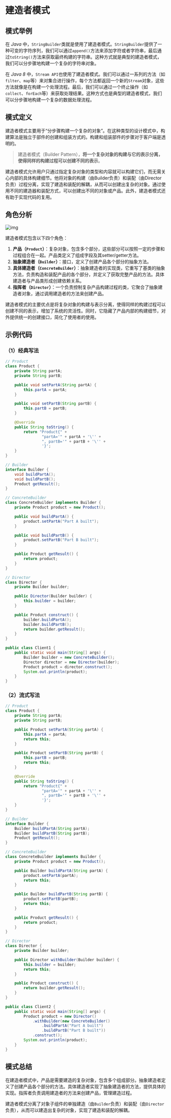 # 建造者模式

## 模式举例

在 *Java* 中，`StringBuilder`类就是使用了建造者模式。`StringBuilder`提供了一种可变的字符序列，我们可以通过`append()`方法来添加字符或者字符串，最后通过`toString()`方法来获取最终构建的字符串。这种方式就是典型的建造者模式，我们可以分步骤地构建一个复杂的字符串对象。

在 *Java 8* 中，`Stream API`也使用了建造者模式。我们可以通过一系列的方法（如`filter`、`map`等）来对集合进行操作，每个方法都返回一个新的`Stream`对象，这些方法就像是在构建一个处理流程。最后，我们可以通过一个终止操作（如`collect`、`forEach`等）来获取处理结果。这种方式也是典型的建造者模式，我们可以分步骤地构建一个复杂的数据处理流程。

## 模式定义

建造者模式主要用于“分步骤构建一个复杂的对象”。在这种类型的设计模式中，构建算法是独立于部件的创建和组装方式的。构建和组装部件的步骤对于客户端是透明的。

> 建造者模式（Builder Pattern），**将一个复杂对象的构建与它的表示分离，使得同样的构建过程可以创建不同的表示**。

建造者模式允许用户只通过指定复杂对象的类型和内容就可以构建它们，而无需关心内部的具体构建细节。他将对象的构建（由Builder负责）和装配（由Director负责）过程分离，实现了建造和装配的解耦，从而可以创建出复杂的对象。通过使用不同的建造器和装配方式，可以创建出不同的对象或产品。此外，建造者模式还有助于实现代码的复用。

## 角色分析

![img](images/6_建造者/84e1311ac13c1ab1ed6395a437376fcc.png)

建造者模式包含以下四个角色：

1. **产品（`Product`）**：复杂对象，包含多个部分，这些部分可以按照一定的步骤和过程组合在一起。产品类定义了组成字段及其setter/getter方法。
2. **抽象建造者（`Builder`）**：接口，定义了创建产品各个部分的抽象方法。
3. **具体建造者（`ConcreteBuilder`）**：抽象建造者的实现类，它重写了基类的抽象方法，负责构造和装配产品的各个部分，并定义了获取完整产品的方法。具体建造者与产品类形成创建依赖关系。
4. **指挥者（`Director`）**：一个负责控制复杂产品构建过程的类，它聚合了抽象建造者对象，通过调用建造者的方法来创建产品。

建造者模式的主要优点是将复杂对象的构建与表示分离，使得同样的构建过程可以创建不同的表示，增加了系统的灵活性。同时，它隐藏了产品内部的构建细节，对外提供统一的创建接口，简化了使用者的使用。

## 示例代码

### （1）经典写法

```java
// Product
class Product {
    private String partA;
    private String partB;

    public void setPartA(String partA) {
        this.partA = partA;
    }

    public void setPartB(String partB) {
        this.partB = partB;
    }

    @Override
    public String toString() {
        return "Product{" +
                "partA='" + partA + '\'' +
                ", partB='" + partB + '\'' +
                '}';
    }
}

// Builder
interface Builder {
    void buildPartA();
    void buildPartB();
    Product getResult();
}

// ConcreteBuilder
class ConcreteBuilder implements Builder {
    private Product product = new Product();

    public void buildPartA() {
        product.setPartA("Part A built");
    }

    public void buildPartB() {
        product.setPartB("Part B built");
    }

    public Product getResult() {
        return product;
    }
}

// Director
class Director {
    private Builder builder;

    public Director(Builder builder) {
        this.builder = builder;
    }

    public Product construct() {
        builder.buildPartA();
        builder.buildPartB();
        return builder.getResult();
    }
}

public class Client1 {
    public static void main(String[] args) {
        Builder builder = new ConcreteBuilder();
        Director director = new Director(builder);
        Product product = director.construct();
        System.out.println(product);
    }
}
```

### （2）流式写法

```java
// Product
class Product {
    private String partA;
    private String partB;

    public Product setPartA(String partA) {
        this.partA = partA;
        return this;
    }

    public Product setPartB(String partB) {
        this.partB = partB;
        return this;
    }

    @Override
    public String toString() {
        return "Product{" +
                "partA='" + partA + '\'' +
                ", partB='" + partB + '\'' +
                '}';
    }
}

// Builder
interface Builder {
    Builder buildPartA(String partA);
    Builder buildPartB(String partB);
    Product getResult();
}

// ConcreteBuilder
class ConcreteBuilder implements Builder {
    private Product product = new Product();

    public Builder buildPartA(String partA) {
        product.setPartA(partA);
        return this;
    }

    public Builder buildPartB(String partB) {
        product.setPartB(partB);
        return this;
    }

    public Product getResult() {
        return product;
    }
}

// Director
class Director {
    private Builder builder;

    public Director withBuilder(Builder builder) {
        this.builder = builder;
        return this;
    }

    public Product construct() {
        return builder.getResult();
    }
}

public class Client2 {
    public static void main(String[] args) {
        Product product = new Director()
            .withBuilder(new ConcreteBuilder()
                .buildPartA("Part A built")
                .buildPartB("Part B built"))
            .construct();
        System.out.println(product);
    }
}
```

## 模式总结

在建造者模式中，产品是需要建造的复杂对象，包含多个组成部分。抽象建造者定义了创建产品各个部分的方法。具体建造者实现了抽象建造者的方法，提供具体的实现。指挥者负责调用建造者的方法来创建产品，管理建造过程。

建造者模式分离了对象子组件的单独建造（由`Builder`负责）和装配（由`Director`负责），从而可以建造出复杂的对象，实现了建造和装配的解耦。